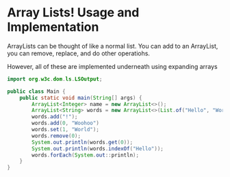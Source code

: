 # Array Lists! Usage and Implementation

ArrayLists can be thought of like a normal list. You can add to an ArrayList, you can remove, replace, and do other operatiohs.

However, all of these are implemented underneath using expanding arrays

```java
import org.w3c.dom.ls.LSOutput;

public class Main {
    public static void main(String[] args) {
        ArrayList<Integer> name = new ArrayList<>();
        ArrayList<String> words = new ArrayList<>(List.of("Hello", "World"));
        words.add("!");
        words.add(0, "Woohoo")
        words.set(1, "World");
        words.remove(0);
        System.out.println(words.get(0));
        System.out.println(words.indexOf("Hello"));
        words.forEach(System.out::println);
    }
} 
```

